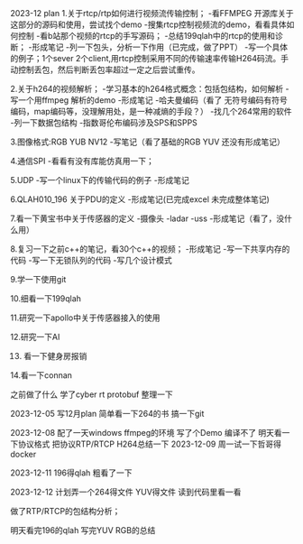 2023-12 plan
1.关于rtcp/rtp如何进行视频流传输控制；
	-看FFMPEG 开源库关于这部分的源码和使用，尝试找个demo
	-搜集rtcp控制视频流的demo，看看具体如何控制
	-看b站那个视频的rtcp的手写源码；
	-总结199qlah中的rtcp的使用和诊断；
	-形成笔记
	-列一下包头，分析一下作用（已完成，做了PPT）
	-写一个具体的例子；1个sever 2个client,用rtcp控制采用不同的传输速率传输H264码流。手动控制丢包，然后判断丢包率超过一定之后尝试重传。


2.关于h264的视频解析；
	-学习基本的h264格式概念：包括包结构，如何解析
	-写一个用ffmpeg 解析的demo
	-形成笔记
	-哈夫曼编码（看了 无符号编码有符号编码，map编码等，没理解用处，是一种减熵的手段？）
	-找几个264常用的软件
	-列一下数据包结构
	-指数哥伦布编码涉及SPS和SPPS
	
	
3.图像格式:RGB YUB NV12 
	-写笔记（看了基础的RGB YUV 还没有形成笔记）


4.通信SPI
	-看看有没有库能仿真用一下；

5.UDP
	-写一个linux下的传输代码的例子
	-形成笔记

6.QLAH010_196 关于PDU的定义
	-形成笔记(已完成excel 未完成整体笔记)


7.看一下黄宝书中关于传感器的定义
	-摄像头
	-ladar
	-uss
	-形成笔记（看了，没什么用）


8.复习一下之前c++的笔记，看30个c++的视频；
	-形成笔记
	-写一下共享内存的代码
	-写一下无锁队列的代码
	-写几个设计模式
	
	
9.学一下使用git

10.细看一下199qlah

11.研究一下apollo中关于传感器接入的使用

12.研究一下AI

13. 看一下健身房报销

14.看一下connan


之前做了什么
学了cyber rt
protobuf
整理一下

2023-12-05
写12月plan
简单看一下264的书
搞一下git


2023-12-08
配了一天windows ffmpeg的环境
写了个Demo 编译不了
明天看一下协议格式 把协议RTP/RTCP  H264总结一下
2023-12-09
周一试一下哲哥得docker

2023-12-11
196得qlah 粗看了一下


2023-12-12
计划弄一个264得文件
YUV得文件
读到代码里看一看

做了RTP/RTCP的包结构分析；

明天看完196的qlah
写完YUV RGB的总结

